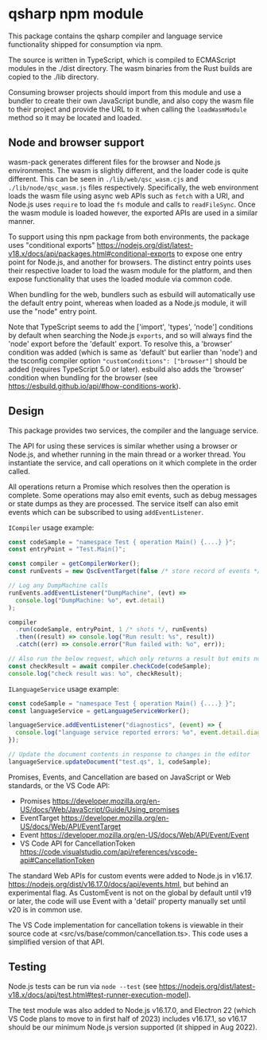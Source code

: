 # qsharp npm module

This package contains the qsharp compiler and language service functionality shipped for consumption via npm.

The source is written in TypeScript, which is compiled to ECMAScript modules in the ./dist directory.
The wasm binaries from the Rust builds are copied to the ./lib directory.

Consuming browser projects should import from this module and use a bundler to create their
own JavaScript bundle, and also copy the wasm file to their project and provide the URL
to it when calling the `loadWasmModule` method so it may be located and loaded.

## Node and browser support

wasm-pack generates different files for the browser and Node.js environments. The wasm is slightly
different, and the loader code is quite different. This can be seen in `./lib/web/qsc_wasm.cjs`
and `./lib/node/qsc_wasm.js` files respectively. Specifically, the web environment loads the wasm
file using async web APIs such as `fetch` with a URI, and Node.js uses `require` to load the `fs` module
and calls to `readFileSync`. Once the wasm module is loaded however, the exported APIs are used
in a similar manner.

To support using this npm package from both environments, the package uses "conditional exports"
<https://nodejs.org/dist/latest-v18.x/docs/api/packages.html#conditional-exports> to expose one
entry point for Node.js, and another for browsers. The distinct entry points uses their respective
loader to load the wasm module for the platform, and then expose functionality that uses the
loaded module via common code.

When bundling for the web, bundlers such as esbuild will automatically use the default entry point,
whereas when loaded as a Node.js module, it will use the "node" entry point.

Note that TypeScript seems to add the ['import', 'types', 'node'] conditions by default when
searching the Node.js `exports`, and so will always find the 'node' export before the 'default'
export. To resolve this, a 'browser' condition was added (which is same as 'default' but earlier
than 'node') and the tsconfig compiler option `"customConditions": ["browser"]` should be added
(requires TypeScript 5.0 or later). esbuild also adds the 'browser' condition when bundling for
the browser (see <https://esbuild.github.io/api/#how-conditions-work>).

## Design

This package provides two services, the compiler and the language service.

The API for using these
services is similar whether using a browser or Node.js, and whether running
in the main thread or a worker thread. You instantiate the service, and call operations on it
which complete in the order called.

All operations return a Promise which resolves then the operation is complete. Some operations
may also emit events, such as debug messages or state dumps as they are processed. The service
itself can also emit events which can be subscribed to using `addEventListener`.

`ICompiler` usage example:

```js
const codeSample = "namespace Test { operation Main() {....} }";
const entryPoint = "Test.Main()";

const compiler = getCompilerWorker();
const runEvents = new QscEventTarget(false /* store record of events */);

// Log any DumpMachine calls
runEvents.addEventListener("DumpMachine", (evt) =>
  console.log("DumpMachine: %o", evt.detail)
);

compiler
  .run(codeSample, entryPoint, 1 /* shots */, runEvents)
  .then((result) => console.log("Run result: %s", result))
  .catch((err) => console.error("Run failed with: %o", err));

// Also run the below request, which only returns a result but emits no events
const checkResult = await compiler.checkCode(codeSample);
console.log("check result was: %o", checkResult);
```

`ILanguageService` usage example:

```js
const codeSample = "namespace Test { operation Main() {....} }";
const languageService = getLanguageServiceWorker();

languageService.addEventListener("diagnostics", (event) => {
  console.log("language service reported errors: %o", event.detail.diagnostics);
});

// Update the document contents in response to changes in the editor
languageService.updateDocument("test.qs", 1, codeSample);
```

Promises, Events, and Cancellation are based on JavaScript or Web standards, or the VS Code API:

- Promises <https://developer.mozilla.org/en-US/docs/Web/JavaScript/Guide/Using_promises>
- EventTarget <https://developer.mozilla.org/en-US/docs/Web/API/EventTarget>
- Event <https://developer.mozilla.org/en-US/docs/Web/API/Event/Event>
- VS Code API for CancellationToken <https://code.visualstudio.com/api/references/vscode-api#CancellationToken>

The standard Web APIs for custom events were added to Node.js in v16.17. <https://nodejs.org/dist/v16.17.0/docs/api/events.html>, but behind an experimental flag. As CustomEvent is not on
the global by default until v19 or later, the code will use Event with a 'detail'
property manually set until v20 is in common use.

The VS Code implementation for cancellation tokens is viewable in their source code
at <src/vs/base/common/cancellation.ts>. This code uses a simplified version of that API.

## Testing

Node.js tests can be run via `node --test` (see
<https://nodejs.org/dist/latest-v18.x/docs/api/test.html#test-runner-execution-model>).

The test module was also added to Node.js v16.17.0, and Electron 22 (which VS Code plans to move to
in first half of 2023) includes v16.17.1, so v16.17 should be our minimum Node.js
version supported (it shipped in Aug 2022).
